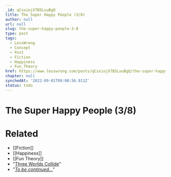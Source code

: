 ```yaml
---
_id: qCsxiojX7BSLuuBgQ
title: The Super Happy People (3/8)
author: null
url: null
slug: the-super-happy-people-3-8
type: post
tags:
  - LessWrong
  - Concept
  - Post
  - Fiction
  - Happiness
  - Fun_Theory
href: https://www.lesswrong.com/posts/qCsxiojX7BSLuuBgQ/the-super-happy-people-3-8
chapter: null
synchedAt: '2022-09-01T09:08:56.911Z'
status: todo
---
```


# The Super Happy People (3/8)


# Related

- [[Fiction]]
- [[Happiness]]
- [[Fun Theory]]
- "[Three Worlds Collide](/lw/y4/three_worlds_collide_08/)"
- "[_To be continued..._](/lw/y8/interlude_with_the_confessor_48/)"